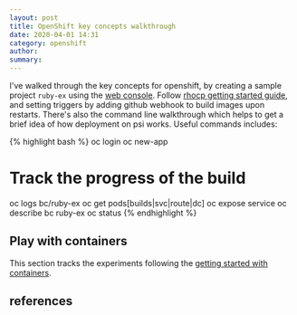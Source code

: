 ```yaml
---
layout: post
title: OpenShift key concepts walkthrough
date: 2020-04-01 14:31
category: openshift
author: 
summary: 
---
```

I've walked through the key concepts for openshift, by creating a sample project `ruby-ex` using the [web console][Web console]. Follow [rhocp getting started guide][RHOCP getting started guide], and setting triggers by adding github webhook to build images upon restarts. There's also the command line walkthrough which helps to get a brief idea of how deployment on psi works. Useful commands includes:

{% highlight bash %}
oc login
oc new-app
# Track the progress of the build
oc logs bc/ruby-ex
oc get pods[builds|svc|route|dc]
oc expose service <name-of-the-service>
oc describe bc ruby-ex
oc status
{% endhighlight %}


## Play with containers

This section tracks the experiments following the [getting started with containers][Getting started with containers].


## references


[Web console]: https://paas.psi.redhat.com/
[PSI OpenShift Onboarding(internal)]: https://docs.engineering.redhat.com/x/qVvVAg
[RHOCP getting started guide]: https://docs.openshift.com/container-platform/3.11/getting_started/developers_console.html#getting-started-developers-console
[Getting started with containers]: https://access.redhat.com/documentation/en-us/red_hat_enterprise_linux_atomic_host/7/html-single/getting_started_with_containers/index#get_started_with_docker_formatted_container_images
